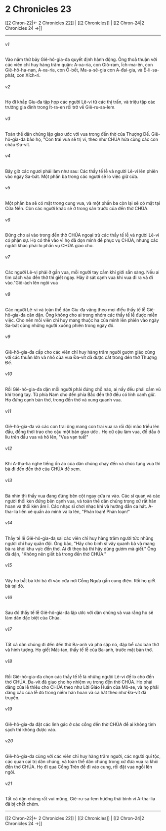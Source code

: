 # 2 Chronicles 23

[[2 Chron-22|← 2 Chronicles 22]] | [[2 Chronicles]] | [[2 Chron-24|2 Chronicles 24 →]]
***



###### v1 
Vào năm thứ bảy Giê-hô-gia-đa quyết định hành động. Ông thoả thuận với các viên chỉ huy hàng trăm quân: A-xa-ria, con Giô-ram, Ích-ma-ên, con Giê-hô-ha-nan, A-xa-ria, con Ô-bết, Ma-a-sê-gia con A-đai-gia, và Ê-li-sa-phát, con Xích-ri. 

###### v2 
Họ đi khắp Giu-đa tập họp các người Lê-vi từ các thị trấn, và triệu tập các trưởng gia đình trong Ít-ra-en rồi trở về Giê-ru-sa-lem. 

###### v3 
Toàn thể dân chúng lập giao ước với vua trong đền thờ của Thượng Đế. Giê-hô-gia-đa bảo họ, "Con trai vua sẽ trị vì, theo như CHÚA hứa cùng các con cháu Đa-vít. 

###### v4 
Bây giờ các ngươi phải làm như sau: Các thầy tế lễ và người Lê-vi lên phiên vào ngày Sa-bát. Một phần ba trong các ngươi sẽ lo việc giữ cửa. 

###### v5 
Một phần ba sẽ có mặt trong cung vua, và một phần ba còn lại sẽ có mặt tại Cửa Nền. Còn các người khác sẽ ở trong sân trước của đền thờ CHÚA. 

###### v6 
Đừng cho ai vào trong đền thờ CHÚA ngoại trừ các thầy tế lễ và người Lê-vi có phận sự. Họ có thể vào vì họ đã dọn mình để phục vụ CHÚA, nhưng các người khác phải lo phần vụ CHÚA giao cho. 

###### v7 
Các người Lê-vi phải ở gần vua, mỗi người tay cầm khí giới sẵn sàng. Nếu ai tìm cách vào đền thờ thì giết ngay. Hãy ở sát cạnh vua khi vua đi ra và đi vào."Giô-ách lên ngôi vua 

###### v8 
Các người Lê-vi và toàn thể dân Giu-đa vâng theo mọi điều thầy tế lễ Giê-hô-gia-đa căn dặn. Ông không cho ai trong nhóm các thầy tế lễ được miễn việc. Cho nên mỗi viên chỉ huy mang thuộc hạ của mình lên phiên vào ngày Sa-bát cùng những người xuống phiên trong ngày đó. 

###### v9 
Giê-hô-gia-đa cấp cho các viên chỉ huy hàng trăm người gươm giáo cùng với các thuẫn lớn và nhỏ của vua Đa-vít đã được cất trong đền thờ Thượng Đế. 

###### v10 
Rồi Giê-hô-gia-đa dặn mỗi người phải đứng chỗ nào, ai nấy đều phải cầm vũ khí trong tay. Từ phía Nam cho đến phía Bắc đền thờ đều có lính canh giữ. Họ đứng cạnh bàn thờ, trong đền thờ và xung quanh vua. 

###### v11 
Giê-hô-gia-đa và các con trai ông mang con trai vua ra rồi đội mão triều lên đầu, đồng thời trao cho cậu một bản giao ước . Họ cử cậu làm vua, đổ dầu ô liu trên đầu vua và hô lên, "Vua vạn tuế!" 

###### v12 
Khi A-tha-lia nghe tiếng ồn ào của dân chúng chạy đến và chúc tụng vua thì bà đi đến đền thờ của CHÚA để xem. 

###### v13 
Bà nhìn thì thấy vua đang đứng bên cột ngay cửa ra vào. Các sĩ quan và các người thổi kèn đứng bên cạnh vua, và toàn thể dân chúng trong xứ rất hân hoan và thổi kèn ầm ĩ. Các nhạc sĩ chơi nhạc khí và hướng dẫn ca hát. A-tha-lia liền xé quần áo mình và la lên, "Phản loạn! Phản loạn!" 

###### v14 
Thầy tế lễ Giê-hô-gia-đa sai các viên chỉ huy hàng trăm người tức những người chỉ huy quân đội. Ông bảo, "Hãy cho binh sĩ vây quanh bà và mang bà ra khỏi khu vực đền thờ. Ai đi theo bà thì hãy dùng gươm mà giết." Ông đã dặn, "Không nên giết bà trong đền thờ CHÚA." 

###### v15 
Vậy họ bắt bà khi bà đi vào cửa nơi Cổng Ngựa gần cung điện. Rồi họ giết bà tại đó. 

###### v16 
Sau đó thầy tế lễ Giê-hô-gia-đa lập ước với dân chúng và vua rằng họ sẽ làm dân đặc biệt của Chúa. 

###### v17 
Tất cả dân chúng đi đến đền thờ Ba-anh và phá sập nó, đập bể các bàn thờ và hình tượng. Họ giết Mát-tan, thầy tế lễ của Ba-anh, trước mặt bàn thờ. 

###### v18 
Rồi Giê-hô-gia-đa chọn các thầy tế lễ là những người Lê-vi để lo cho đền thờ CHÚA. Đa-vít đã giao cho họ nhiệm vụ trong đền thờ CHÚA. Họ phải dâng của lễ thiêu cho CHÚA theo như Lời Giáo Huấn của Mô-se, và họ phải dâng các của lễ đó trong niềm hân hoan và ca hát theo như Đa-vít đã truyền. 

###### v19 
Giê-hô-gia-đa đặt các lính gác ở các cổng đền thờ CHÚA để ai không tinh sạch thì không được vào. 

###### v20 
Giê-hô-gia-đa cùng với các viên chỉ huy hàng trăm người, các người quí tộc, các quan cai trị dân chúng, và toàn thể dân chúng trong xứ đưa vua ra khỏi đền thờ CHÚA. Họ đi qua Cổng Trên để đi vào cung, rồi đặt vua ngồi lên ngôi. 

###### v21 
Tất cả dân chúng rất vui mừng, Giê-ru-sa-lem hưởng thái bình vì A-tha-lia đã bị chết chém.

***
[[2 Chron-22|← 2 Chronicles 22]] | [[2 Chronicles]] | [[2 Chron-24|2 Chronicles 24 →]]
